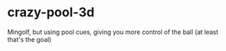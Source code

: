 # crazy-pool-3d
Mingolf, but using pool cues, giving you more control of the ball (at least that's the goal)
